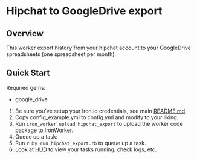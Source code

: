 # Hipchat to GoogleDrive export

## Overview

This worker export history from your hipchat account to your GoogleDrive spreadsheets (one spreadsheet per month).

## Quick Start

Required gems:

* google_drive

1. Be sure you've setup your Iron.io credentials, see main [README.md](https://github.com/iron-io/iron_worker_examples).
1. Copy config_example.yml to config.yml and modify to your liking.
1. Run `iron_worker upload hipchat_export` to upload the worker code package to IronWorker.
1. Queue up a task:
  1. Run `ruby run_hipchat_export.rb` to queue up a task.
1. Look at [HUD](https://hud.iron.io) to view your tasks running, check logs, etc.
